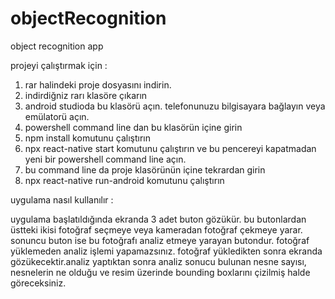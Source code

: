 # objectRecognition
object recognition app

projeyi çalıştırmak için :
1. rar halindeki proje dosyasını indirin.
2. indirdiğniz rarı klasöre çıkarın
3. android studioda bu klasörü açın.
   telefonunuzu bilgisayara bağlayın veya emülatorü açın.
4. powershell command line dan bu klasörün içine girin
5. npm install komutunu çalıştırın
6. npx react-native start komutunu çalıştırın ve bu pencereyi kapatmadan
yeni bir powershell command line açın.
7. bu command line da proje klasörünün içine tekrardan girin
8. npx react-native run-android komutunu çalıştırın

uygulama nasıl kullanılır : 

uygulama başlatıldığında ekranda 3 adet buton gözükür.
bu butonlardan üstteki ikisi fotoğraf seçmeye veya kameradan fotoğraf çekmeye yarar.
sonuncu buton ise bu fotoğrafı analiz etmeye yarayan butondur.
fotoğraf yüklemeden analiz işlemi yapamazsınız.
fotoğraf yükledikten sonra ekranda gözükecektir.analiz yaptıktan sonra analiz sonucu 
bulunan nesne sayısı, nesnelerin ne olduğu ve resim üzerinde bounding boxlarını çizilmiş halde göreceksiniz.
